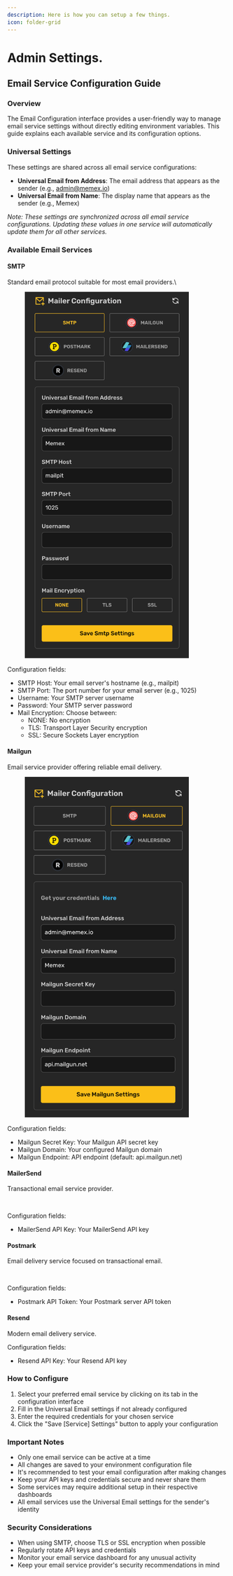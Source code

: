 ```yaml
---
description: Here is how you can setup a few things.
icon: folder-grid
---
```


# Admin Settings.

## Email Service Configuration Guide

### Overview

The Email Configuration interface provides a user-friendly way to manage email service settings without directly editing environment variables. This guide explains each available service and its configuration options.

### Universal Settings

These settings are shared across all email service configurations:

* **Universal Email from Address**: The email address that appears as the sender (e.g., admin@memex.io)
* **Universal Email from Name**: The display name that appears as the sender (e.g., Memex)

_Note: These settings are synchronized across all email service configurations. Updating these values in one service will automatically update them for all other services._

### Available Email Services

#### SMTP

Standard email protocol suitable for most email providers.\


<div align="left"><figure><img src=".gitbook/assets/Dashboard-Memex.png" alt="" width="375"><figcaption></figcaption></figure></div>

Configuration fields:

* SMTP Host: Your email server's hostname (e.g., mailpit)
* SMTP Port: The port number for your email server (e.g., 1025)
* Username: Your SMTP server username
* Password: Your SMTP server password
* Mail Encryption: Choose between:
  * NONE: No encryption
  * TLS: Transport Layer Security encryption
  * SSL: Secure Sockets Layer encryption

#### Mailgun

Email service provider offering reliable email delivery.

<div align="left"><figure><img src=".gitbook/assets/Dashboard-Memex (1).png" alt="" width="375"><figcaption></figcaption></figure></div>

Configuration fields:

* Mailgun Secret Key: Your Mailgun API secret key
* Mailgun Domain: Your configured Mailgun domain
* Mailgun Endpoint: API endpoint (default: api.mailgun.net)

#### MailerSend

Transactional email service provider.

<div align="left"><figure><img src=".gitbook/assets/Screenshot 2024-12-09 at 12.55.15 PM.png" alt="" width="375"><figcaption></figcaption></figure></div>

Configuration fields:

* MailerSend API Key: Your MailerSend API key

#### Postmark

Email delivery service focused on transactional email.

<div align="left"><figure><img src=".gitbook/assets/Screenshot 2024-12-09 at 12.55.07 PM.png" alt="" width="375"><figcaption></figcaption></figure></div>

Configuration fields:

* Postmark API Token: Your Postmark server API token

#### Resend

Modern email delivery service.

Configuration fields:

* Resend API Key: Your Resend API key

### How to Configure

1. Select your preferred email service by clicking on its tab in the configuration interface
2. Fill in the Universal Email settings if not already configured
3. Enter the required credentials for your chosen service
4. Click the "Save \[Service] Settings" button to apply your configuration

### Important Notes

* Only one email service can be active at a time
* All changes are saved to your environment configuration file
* It's recommended to test your email configuration after making changes
* Keep your API keys and credentials secure and never share them
* Some services may require additional setup in their respective dashboards
* All email services use the Universal Email settings for the sender's identity

### Security Considerations

* When using SMTP, choose TLS or SSL encryption when possible
* Regularly rotate API keys and credentials
* Monitor your email service dashboard for any unusual activity
* Keep your email service provider's security recommendations in mind

&#x20;
